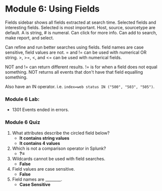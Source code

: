 # Module 6: Using Fields

Fields sidebar shows all fields extracted at search time. Selected fields and interesting fields. Selected is most important. Host, source, sourcetype are default. A is string, # is numeral. Can click for more info. Can add to search, make report, and select. 

Can refine and run better searches using fields. field names are case sensitive, field values are not. = and != can be used with numerical OR string. >, >=, <, and <= can be used with numerical fields. 

NOT and != can return different results. != is for when a field does not equal something. NOT returns all events that don't have that field equalling something. 

Also have an IN operator. i.e. `index=web status IN ("500", "503", "505")`.

### Module 6 Lab:
* 1301 Events ended in errors.


### Module 6 Quiz
1. What attributes describe the circled field below?
    * **It contains string values**
    * **It contains 4 values**
2. Which is not a comparison operator in Splunk?
    * **?=**
3. Wildcards cannot be used with field searches.
    * **False**
4. Field values are case sensitive.
    * **False**
5. Field names are ________.
    * **Case Sensitive**

